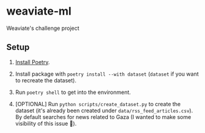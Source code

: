 # weaviate-ml

Weaviate's challenge project

## Setup

1. [Install Poetry](https://python-poetry.org/docs/#installing-with-pipx).

2. Install package with `poetry install --with dataset` (`dataset` if you want to recreate the dataset).

3. Run `poetry shell` to get into the environment.

4. [OPTIONAL] Run `python scripts/create_dataset.py` to create the dataset (it's already been created under `data/rss_feed_articles.csv`). By default searches for news related to Gaza (I wanted to make some visibility of this issue 😬).
